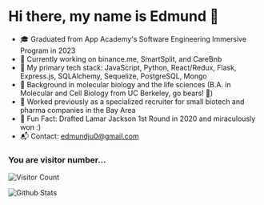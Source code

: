 # Hi there, my name is Edmund 👋


- 🎓 Graduated from App Academy's Software Engineering Immersive Program in 2023
- 🔭 Currently working on binance.me, SmartSplit, and CareBnb
- 🌱 My primary tech stack: JavaScript, Python, React/Redux, Flask, Express.js, SQLAlchemy, Sequelize, PostgreSQL, Mongo
- 🔬 Background in molecular biology and the life sciences (B.A. in Molecular and Cell Biology from UC Berkeley, go bears! 🐻)
- 📝 Worked previously as a specialized recruiter for small biotech and pharma companies in the Bay Area
- 🏈 Fun Fact: Drafted Lamar Jackson 1st Round in 2020 and miraculously won :)
- 📬 Contact: edmundju0@gmail.com

### You are visitor number...
![Visitor Count](https://profile-counter.glitch.me/edmundj0/count.svg)


![Github Stats](https://github-readme-stats.vercel.app/api?username=edmundj0&show_icons=true&theme=dark)
